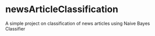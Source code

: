 # newsArticleClassification
A simple project on classification of news articles using Naive Bayes Classifier
